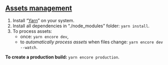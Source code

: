 ## [Assets management][1]

1. Install “[Yarn][2]” on your system.
2. Install all dependencies in “./node_modules” folder: `yarn install`.
3. To process assets:
    * once: `yarn encore dev`,
    * to *automatically process assets* when files change: `yarn encore dev --watch`.

**To create a production build:** `yarn encore production`.

[1]: https://symfony.com/doc/3.4/frontend.html
[2]: https://yarnpkg.com/lang/en/docs/install/

